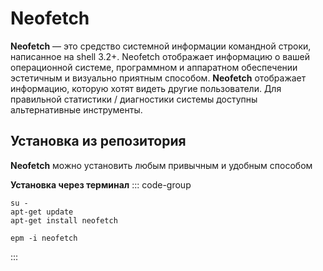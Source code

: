 # Neofetch

**Neofetch** — это средство системной информации командной строки, написанное на shell 3.2+. Neofetch отображает информацию о вашей операционной системе, программном и аппаратном обеспечении эстетичным и визуально приятным способом. **Neofetch** отображает информацию, которую хотят видеть другие пользователи. Для правильной статистики / диагностики системы доступны альтернативные инструменты.

## Установка из репозитория

**Neofetch** можно установить любым привычным и удобным способом

**Установка через терминал**
::: code-group

```shell[apt-get]
su -
apt-get update
apt-get install neofetch
```
```shell[epm]
epm -i neofetch
```
:::